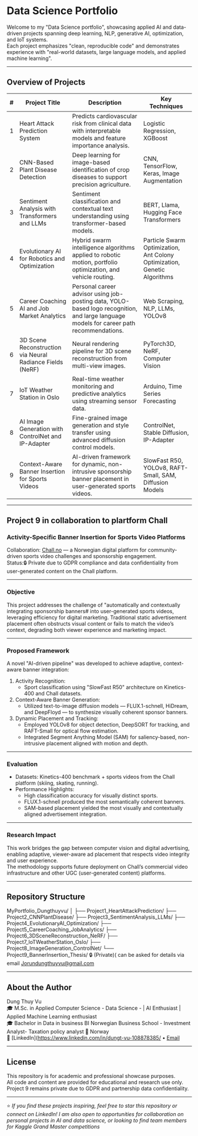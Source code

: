 
# Data Science Portfolio

Welcome to my "Data Science portfolio", showcasing applied AI and data-driven projects spanning deep learning, NLP, generative AI, optimization, and IoT systems.  
Each project emphasizes "clean, reproducible code" and demonstrates experience with "real-world datasets, large language models, and applied machine learning".

---

##  Overview of Projects

| # | Project Title | Description | Key Techniques |
|---|----------------|--------------|----------------|
| 1 | Heart Attack Prediction System | Predicts cardiovascular risk from clinical data with interpretable models and feature importance analysis. | Logistic Regression, XGBoost |
| 2 | CNN-Based Plant Disease Detection | Deep learning for image-based identification of crop diseases to support precision agriculture. | CNN, TensorFlow, Keras, Image Augmentation |
| 3 | Sentiment Analysis with Transformers and LLMs | Sentiment classification and contextual text understanding using transformer-based models. | BERT, Llama, Hugging Face Transformers |
| 4 | Evolutionary AI for Robotics and Optimization | Hybrid swarm intelligence algorithms applied to robotic motion, portfolio optimization, and vehicle routing. | Particle Swarm Optimization, Ant Colony Optimization, Genetic Algorithms |
| 5 | Career Coaching AI and Job Market Analytics | Personal career advisor using job-posting data, YOLO-based logo recognition, and large language models for career path recommendations. | Web Scraping, NLP, LLMs, YOLOv8 |
| 6 | 3D Scene Reconstruction via Neural Radiance Fields (NeRF) | Neural rendering pipeline for 3D scene reconstruction from multi-view images. | PyTorch3D, NeRF, Computer Vision |
| 7 | IoT Weather Station in Oslo | Real-time weather monitoring and predictive analytics using streaming sensor data. | Arduino, Time Series Forecasting |
| 8 | AI Image Generation with ControlNet and IP-Adapter | Fine-grained image generation and style transfer using advanced diffusion control models. | ControlNet, Stable Diffusion, IP-Adapter |
| 9 | Context-Aware Banner Insertion for Sports Videos| AI-driven framework for dynamic, non-intrusive sponsorship banner placement in user-generated sports videos. | SlowFast R50, YOLOv8, RAFT-Small, SAM, Diffusion Models |

---

## Project 9 in collaboration to plartform Chall

### Activity-Specific Banner Insertion for Sports Video Platforms
Collaboration: [Chall.no](https://www.chall.no/) — a Norwegian digital platform for community-driven sports video challenges and sponsorship engagement.  
Status:🔒 Private due to GDPR compliance and data confidentiality from user-generated content on the Chall platform.

---

###  Objective
This project addresses the challenge of "automatically and contextually integrating sponsorship banners# into user-generated sports videos, leveraging efficiency for digital marketing.
Traditional static advertisement placement often obstructs visual content or fails to match the video’s context, degrading both viewer experience and marketing impact.

---

### Proposed Framework
A novel "AI-driven pipeline" was developed to achieve adaptive, context-aware banner integration:
1. Activity Recognition:  
   - Sport classification using "SlowFast R50" architecture on Kinetics-400 and Chall datasets.  
2. Context-Aware Banner Generation: 
   - Utilized text-to-image diffusion models — FLUX.1-schnell, HiDream, and DeepFloyd — to synthesize visually coherent sponsor banners.  
3. Dynamic Placement and Tracking:  
   - Employed YOLOv8 for object detection, DeepSORT for tracking, and RAFT-Small for optical flow estimation.  
   - Integrated Segment Anything Model (SAM) for saliency-based, non-intrusive placement aligned with motion and depth.

---

###  Evaluation
- Datasets: Kinetics-400 benchmark + sports videos from the Chall platform (skiing, skating, running).  
- Performance Highlights:  
  - High classification accuracy for visually distinct sports.  
  - FLUX.1-schnell produced the most semantically coherent banners.  
  - SAM-based placement yielded the most visually and contextually aligned advertisement integration.  

---

###  Research Impact
This work bridges the gap between computer vision and digital advertising, enabling adaptive, viewer-aware ad placement that respects video integrity and user experience.  
The methodology supports future deployment on Chall’s commercial video infrastructure and other UGC (user-generated content) platforms.

---

## Repository Structure
MyPortfolio_Dungthuyvu/
│
├── Project1_HeartAttackPrediction/
├── Project2_CNNPlantDisease/
├── Project3_SentimentAnalysis_LLMs/
├── Project4_EvolutionaryAI_Optimization/
├── Project5_CareerCoaching_JobAnalytics/
├── Project6_3DSceneReconstruction_NeRF/
├── Project7_IoTWeatherStation_Oslo/
├── Project8_ImageGeneration_ControlNet/
└── Project9_BannerInsertion_Thesis/ 🔒 (Private)( can be asked for details via email Jorundungthuyvu@gmail.com

---

##  About the Author

Dung Thuy Vu  
🎓 M.Sc. in Applied Computer Science - Data Science -  | AI Enthusiast | Applied Machine Learning enthusiast  
🎓 Bachelor in Data in business BI Norwegian Business School - Investment Analyst- Taxation policy analyst
📍 Norway  
🔗 [LinkedIn](https://www.linkedin.com/in/dungt-vu-108878385/
• [Email](mailto:Jorundungthuyvu@gmail.com)

---

##  License
This repository is for academic and professional showcase purposes.  
All code and content are provided for educational and research use only.  
Project 9 remains private due to GDPR and partnership data confidentiality.

---

⭐ *If you find these projects inspiring, feel free to star this repository or connect on LinkedIn! I am also open to opportunities for collaboration on personal projects in AI and data science, or looking to find team members for Kaggle  Grand Master competitions*




